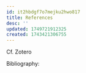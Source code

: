 ```yaml
---
id: it2hbdgf7o7mejku2hwo817
title: References
desc: ''
updated: 1749721912325
created: 1743421306755
---
```

Cf. Zotero

Bibliography:
